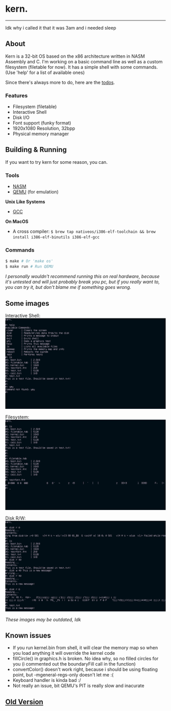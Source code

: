 # kern.
---

Idk why i called it that it was 3am and i needed sleep

## About
Kern is a 32-bit OS based on the x86 architecture written in NASM Assembly and C. 
I'm working on a basic command line as well as a custom filesystem (filetable for now).
It has a simple shell with some commands. (Use 'help' for a list of available ones)

Since there's always more to do, here are the [todos](todo.txt).

### Features
- Filesystem (filetable)
- Interactive Shell
- Disk I/O
- Font support (funky format)
- 1920x1080 Resolution, 32bpp
- Physical memory manager

## Building & Running
If you want to try kern for some reason, you can.

### Tools
- [NASM](https://www.nasm.us/)
- [QEMU](https://www.qemu.org/) (for emulation)

**Unix Like Systems**
- [GCC](https://gcc.gnu.org/)

**On MacOS**
- A cross compiler: `$ brew tap nativeos/i386-elf-toolchain && brew install i386-elf-binutils i386-elf-gcc`

### Commands
```bash
$ make # Or 'make os'
$ make run # Run QEMU
```

_I personally wouldn't recommend running this on real hardware, because it's untested and will just probably break you pc, but if you really want to, you can try it, but don't blame me if something goes wrong._

## Some images

Interactive Shell: \
![Example shell output](other/shell.png)

Filesystem: \
![Ls command output and some file reading](other/filesystem.png)

Disk R/W: \
![Disk command reading and writing](other/disk.png)

_These images may be outdated, Idk_

## Known issues
- If you run kernel.bin from shell, it will clear the memory map so when you load anything it will override the kernel code
- fillCircle() in graphics.h is broken. No idea why, so no filled circles for you (i commented out the boundaryFill call in the function)
- convertColor() doesn't work right, because i should be using floating point, but -mgeneral-regs-only doesn't let me :(
- Keyboard handler is kinda bad :/
- Not really an issue, bit QEMU's PIT is really slow and inacurate

## [Old Version](https://github.com/Tom-on64/old-kern)

